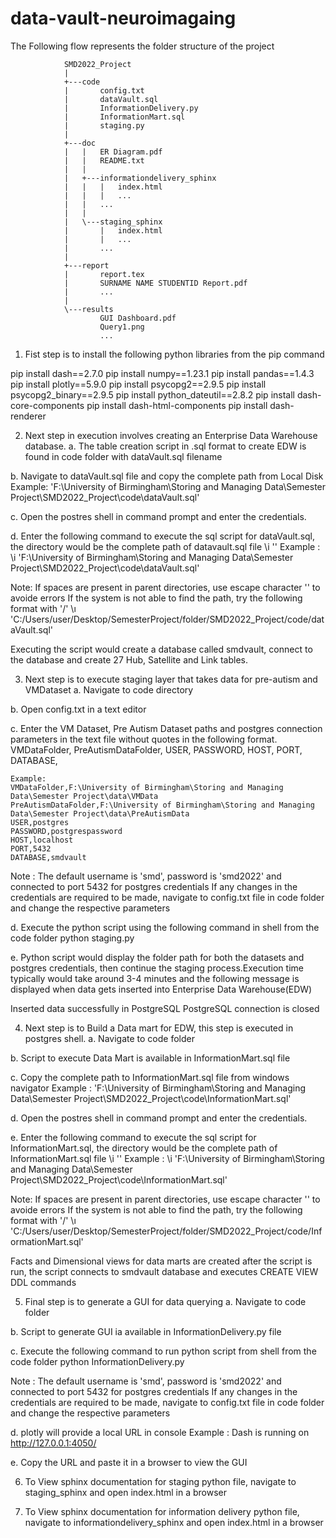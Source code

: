 # data-vault-neuroimagaing

The Following flow represents the folder structure of the project 

				SMD2022_Project
				|   
				+---code
				|       config.txt
				|       dataVault.sql
				|       InformationDelivery.py
				|       InformationMart.sql
				|       staging.py
				|       
				+---doc
				|   |   ER Diagram.pdf
				|   |   README.txt
				|   |   
				|   +---informationdelivery_sphinx
				|   |   |   index.html
				|   |   |   ...
				|   |   ...
				|   |               
				|   \---staging_sphinx
				|       |   index.html
				|       |   ...
				|       ...
				|                   
				+---report
				|       report.tex
				|       SURNAME NAME STUDENTID Report.pdf
				|		...
				|       
				\---results
						GUI Dashboard.pdf
						Query1.png
						...



1. Fist step is to install the following python libraries from the pip command

pip install dash==2.7.0
pip install numpy==1.23.1
pip install pandas==1.4.3
pip install plotly==5.9.0
pip install psycopg2==2.9.5
pip install psycopg2_binary==2.9.5
pip install python_dateutil==2.8.2
pip install dash-core-components
pip install dash-html-components
pip install dash-renderer

2. Next step in execution involves creating an Enterprise Data Warehouse database.
a. The table creation script in .sql format to create EDW is found in code folder with dataVault.sql filename

b. Navigate to dataVault.sql file and copy the complete path from Local Disk
	Example: 'F:\University of Birmingham\Storing and Managing Data\Semester Project\SMD2022_Project\code\dataVault.sql'

c. Open the postres shell in command prompt and enter the credentials.

d. Enter the following command to execute the sql script for dataVault.sql, the directory would be the complete path of datavault.sql file
	\i '<file path for dataVault.sql>'
	Example : \i 'F:\\University of Birmingham\\Storing and Managing Data\\Semester Project\\SMD2022_Project\\code\\dataVault.sql'

Note: If spaces are present in parent directories, use escape character '\' to avoide errors
If the system is not able to find the path, try the following format with '/'
	\ı 'C:/Users/user/Desktop/SemesterProject/folder/SMD2022_Project/code/dataVault.sql'

Executing the script would create a database called smdvault, connect to the database and create 27 Hub, Satellite and Link tables.

3. Next step is to execute staging layer that takes data for pre-autism and VMDataset
a. Navigate to code directory

b. Open config.txt in a text editor

c. Enter the VM Dataset, Pre Autism Dataset paths and postgres connection parameters in the text file without quotes in the following format.
	VMDataFolder,<Folder path to VM Dataset>
	PreAutismDataFolder,<Folder path to Pre Autism Dataset>
	USER,<username>
	PASSWORD,<password>
	HOST,<host server path>
	PORT,<port>
	DATABASE,<database name>
	
	Example:
	VMDataFolder,F:\University of Birmingham\Storing and Managing Data\Semester Project\data\VMData
	PreAutismDataFolder,F:\University of Birmingham\Storing and Managing Data\Semester Project\data\PreAutismData
	USER,postgres
	PASSWORD,postgrespassword
	HOST,localhost
	PORT,5432
	DATABASE,smdvault

Note : 	The default username is 'smd', password is 'smd2022' and connected to port 5432 for postgres credentials
		If any changes in the credentials are required to be made, navigate to config.txt file in code folder and change the respective parameters

d. Execute the python script using the following command in shell from the code folder
	python staging.py
	

e. Python script would display the folder path for both the datasets and postgres credentials, then continue the staging process.Execution time typically would take around 3-4 minutes and the following message is displayed when data gets inserted into Enterprise Data Warehouse(EDW)

Inserted data successfully in PostgreSQL
PostgreSQL connection is closed


4. Next step is to Build a Data mart for EDW, this step is executed in postgres shell.
a. Navigate to code folder 

b. Script to execute Data Mart is available in InformationMart.sql file

c. Copy the complete path to InformationMart.sql file from windows navigator
	Example : 'F:\\University of Birmingham\\Storing and Managing Data\\Semester Project\\SMD2022_Project\\code\\InformationMart.sql'


	
d. Open the postres shell in command prompt and enter the credentials.


e. Enter the following command to execute the sql script for InformationMart.sql, the directory would be the complete path of InformationMart.sql file
	\i '<file path for InformationMart.sql>'
	Example : \i 'F:\\University of Birmingham\\Storing and Managing Data\\Semester Project\\SMD2022_Project\\code\\InformationMart.sql'

Note: If spaces are present in parent directories, use escape character '\' to avoide errors
If the system is not able to find the path, try the following format with '/'
	\ı 'C:/Users/user/Desktop/SemesterProject/folder/SMD2022_Project/code/InformationMart.sql'

Facts and Dimensional views for data marts are created after the script is run, the script connects to smdvault database and executes CREATE VIEW DDL commands

5. Final step is to generate a GUI for data querying
a. Navigate to code folder

b. Script to generate GUI ia available in InformationDelivery.py file

c. Execute the following command to run python script from shell from the code folder
	python InformationDelivery.py

Note : 	The default username is 'smd', password is 'smd2022' and connected to port 5432 for postgres credentials
		If any changes in the credentials are required to be made, navigate to config.txt file in code folder and change the respective parameters

d. plotly will provide a local URL in console
	Example : Dash is running on http://127.0.0.1:4050/

e. Copy the URL and paste it in a browser to view the GUI

6. To View sphinx documentation for staging python file, navigate to staging_sphinx and open index.html in a browser

7. To View sphinx documentation for information delivery python file, navigate to informationdelivery_sphinx and open index.html in a browser
